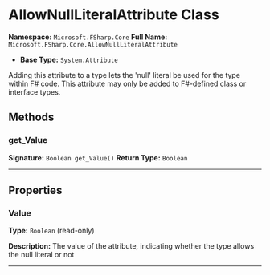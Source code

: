 # AllowNullLiteralAttribute Class

**Namespace:** `Microsoft.FSharp.Core`
**Full Name:** `Microsoft.FSharp.Core.AllowNullLiteralAttribute`
- **Base Type:** `System.Attribute`

Adding this attribute to a type lets the 'null' literal be used for the type 
 within F# code. This attribute may only be added to F#-defined class or 
 interface types.

## Methods

### get_Value

**Signature:** `Boolean get_Value()`
**Return Type:** `Boolean`

---

## Properties

### Value

**Type:** `Boolean` (read-only)

**Description:** The value of the attribute, indicating whether the type allows the null literal or not

---